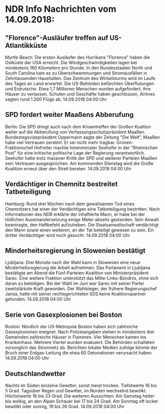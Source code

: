 # NDR Info Nachrichten vom 14.09.2018:


## "Florence"-Ausläufer treffen auf US-Atlantikküste
Myrtle Beach: Die ersten Ausläufer des Hurrikans "Florence" haben die Ostküste der USA erreicht. Die Windgeschwindigkeiten lagen bei mindestens 160 Kilometern pro Stunde. In den Bundesstaaten North und South Carolina kam es zu Überschwemmungen und Stromausfällen in Zehntausenden Haushalten. Das Zentrum des Wirbelsturms wird im Laufe des Tages an Land erwartet. Die US-Behörden befürchten Überflutungen und Erdrutsche. Etwa 1,7 Millionen Menschen wurden aufgefordert, ihre Häuser zu verlassen. Schulen und Geschäfte haben geschlossen, Airlines sagten rund 1.200 Flüge ab. 14.09.2018 04:00 Uhr 

## SPD fordert weiter Maaßens Abberufung
Berlin: Die SPD dringt auch nach dem Krisentreffen der Großen Koaltion weiter auf die Abberufung von Verfassungsschutzpräsident Maaßen. Bundestagsvizepräsident Oppermann sagte der Zeitung "Die Welt", Maaßen habe viel Vertrauen zerstört. Er sei nicht mehr tragbar. Grünen-Fraktionschef Hofreiter machte Innenminister Seehofer in der "Rheinischen Post" für eine kritische politische Lage der Regierung verantwortlich. Seehofer hatte trotz massiver Kritik der SPD und weiterer Parteien Maaßen sein Vertrauen ausgesprochen. Am kommenden Dienstag wird die Große Koalition erneut über den Streit beraten. 14.09.2018 04:00 Uhr 

## Verdächtiger in Chemnitz bestreitet Tatbeteiligung
Hamburg: Rund drei Wochen nach dem gewaltsamen Tod eines Chemnitzers hat einer der Verdächtigen eine Tatbeteiligung bestritten. Nach Informationen des NDR erklärte der inhaftierte Mann, er habe bei der tödlichen Auseinandersetzung einige Meter abseits gestanden. Sein Anwalt beantragte, den Haftbefehl aufzuheben. Die Staatsanwaltschaft verdächtigt den Mann sowie einen weiteren, an der Tat beteiligt gewesen zu sein. Ein dritter Verdächtiger wird noch gesucht. 14.09.2018 04:00 Uhr 

## Minderheitsregierung in Slowenien bestätigt
Ljubljana: Drei Monate nach der Wahl kann in Slowenien eine neue Minderheitsregierung die Arbeit aufnehmen. Das Parlament in Ljubljana bestätigte am Abend die Fünf-Parteien-Koalition von Ministerpräsident Sarec. Eine weitere Fraktion unterstützt das Mitte-Links-Bündnis, ohne sich daran zu beteiligen. Bei der Wahl im Juni war Sarec mit seiner Partei zweitstärkste Kraft geworden. Der Wahlsieger, der frühere Regierungschef Jansa, hatte mit seiner rechtsgerichteten SDS keine Koalitionspartner gefunden. 14.09.2018 04:00 Uhr 

## Serie von Gasexplosionen bei Boston
Boston: Nördlich der US-Metropole Boston haben sich zahlreiche Gasexplosionen ereignet. Nach Polizeiangaben stehen in mindestens drei Gemeinden zahlreiche Häuser in Flammen. Vier Menschen kamen ins Krankenhaus. Mehrere Viertel wurden evakuiert. Die Behörden schalteten vorsorglich das Stromnetz ab. Berichten lokaler Medien zufolge könnte der Bruch einer Erdgas-Leitung die etwa 60 Detonationen verursacht haben. 14.09.2018 04:00 Uhr 

## Deutschlandwetter
Nachts im Süden einzelne Gewitter, sonst meist trocken. Tiefstwerte 16 bis 5 Grad. Tagsüber Regen und Gewitter, im Norden wechselnd bewölkt. Höchstwerte 16 bis 23 Grad. Die weiteren Aussichten: Am Samstag heiter bis wolkig, an den Alpen Schauer bei 17 bis 24 Grad. Am Sonntag oft locker bewölkt oder sonnig, 19 bis 26 Grad. 14.09.2018 04:00 Uhr 
